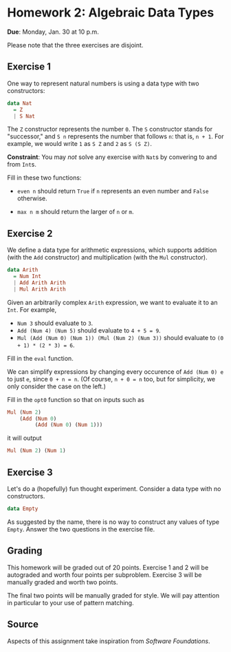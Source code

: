 # Homework 2: Algebraic Data Types

**Due**: Monday, Jan. 30 at 10 p.m.

Please note that the three exercises are disjoint.

## Exercise 1

One way to represent natural numbers is using a data type with two constructors:

```Haskell
data Nat
  = Z
  | S Nat
```

The `Z` constructor represents the number `0`. The `S` constructor stands for "successor,"
and `S n` represents the number that follows `n`: that is, `n + 1`. For example, we would
write `1` as `S Z` and `2` as `S (S Z)`.

**Constraint**: You may _not_ solve any exercise with `Nat`s by convering to and from `Int`s.

Fill in these two functions:

-   `even n` should return `True` if `n` represents an even number and `False` otherwise.

-   `max n m` should return the larger of `n` or `m`.

## Exercise 2

We define a data type for arithmetic expressions, which supports addition
(with the `Add` constructor) and multiplication (with the `Mul` constructor).

```Haskell
data Arith
  = Num Int
  | Add Arith Arith
  | Mul Arith Arith
```

Given an arbitrarily complex `Arith` expression, we want to evaluate it to an `Int`.
For example,

-   `Num 3` should evaluate to `3`.
-   `Add (Num 4) (Num 5)` should evaluate to `4 + 5 = 9`.
-   `Mul (Add (Num 0) (Num 1)) (Mul (Num 2) (Num 3))` should evaluate to `(0 + 1) * (2 * 3) = 6`.

Fill in the `eval` function.

We can simplify expressions by changing every occurence of `Add (Num 0) e` to just `e`,
since `0 + n = n`. (Of course, `n + 0 = n` too, but for simplicity, we only consider the case on the left.)

Fill in the `opt0` function so that on inputs such as

```Haskell
Mul (Num 2)
    (Add (Num 0)
         (Add (Num 0) (Num 1)))
```

it will output

```Haskell
Mul (Num 2) (Num 1)
```

## Exercise 3

Let's do a (hopefully) fun thought experiment. Consider a data type with no constructors.

```Haskell
data Empty
```

As suggested by the name, there is no way to construct any values of type `Empty`.
Answer the two questions in the exercise file.

## Grading

This homework will be graded out of 20 points.
Exercise 1 and 2 will be autograded and worth four points per subproblem.
Exercise 3 will be manually graded and worth two points.

The final two points will be manually graded for style. We will pay attention in particular
to your use of pattern matching.

## Source

Aspects of this assignment take inspiration from _Software Foundations_.
